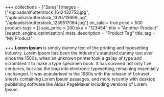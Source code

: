 +++
collections = ["Sales"]
images = ["/uploads/shutterstock_1612432753.jpg", "/uploads/shutterstock_1320713696.jpg", "/uploads/shutterstock_1259517064.jpg"]
on_sale = true
price = 500
product-tags = []
sale_price = 200
sku = "123454"
title = "Another Product"
[search_engine_optimization]
meta_description = "Product Tag"
title_tag = "My Product"

+++
**Lorem Ipsum** is simply dummy text of the printing and typesetting industry. Lorem Ipsum has been the industry's standard dummy text ever since the 1500s, when an unknown printer took a galley of type and scrambled it to make a type specimen book. It has survived not only five centuries, but also the leap into electronic typesetting, remaining essentially unchanged. It was popularised in the 1960s with the release of Letraset sheets containing Lorem Ipsum passages, and more recently with desktop publishing software like Aldus PageMaker including versions of Lorem Ipsum.